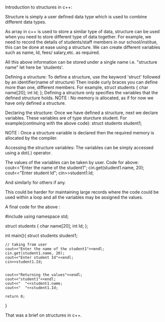 Introduction to structures in c++:

Structure is simply a user defined data type which is used to combine different
data types.

As array in c++ is used to store a similar type of data, structure can be used 
when you need to store different type of data together.
For example, we need to record the details of students/staff members in our 
school/institue, this can be done at ease using a structure. We can create different 
variables such as name, Id, fees/ salary,etc. as required.

All this above information can be stored under a single name i.e. "structure name" let 
here be 'students'.

Defining a structure:
To define a structure, use the keyword 'struct' followed by an identifier(name of structure)
Then inside curly braces you can define more than one, different members.
For example,
struct students
{
    char name[20];
    int Id;
};
Defining a structure only specifies the variables that the defined structure holds.
NOTE : No memory is allocated, as if for now we have only defined  a structure.

Declaring the structure:
Once we have defined a structure, next we declare variables. These variables are of type sturcture
student.
For example(continuing with the above code):
struct students student1;

NOTE : Once a structure variable is declared then the required memory is allocated by the compiler.

Accessing the structure variables:
The variables can be simply accessed using a dot(.) operator.

The values of the variables can  be taken by user.
Code for above:
cout<<"Enter the name of the student1";
cin.get(student1.name, 20);
cout<<"Enter student Id";
cin>>student1.Id;

And similarly for others if any.

This could be harder for maintaining large records where the code could be used within a loop and all 
the variables may be assigned the values.


A final code for the above :

#include<iostream>
using namespace std;

struct students
{
    char name[20];
    int Id;
};

int main(){
    struct students student1;

    // taking from user
    cout<<"Enter the name of the student1"<<endl;
    cin.get(student1.name, 20);
    cout<<"Enter student Id"<<endl;
    cin>>student1.Id;


    cout<<"Returning the values"<<endl;
    cout<<"student1"<<endl;
    cout<<"  "<<student1.name;
    cout<<"  "<<student1.Id;
    
    return 0;
}


That was a brief on structures in c++.